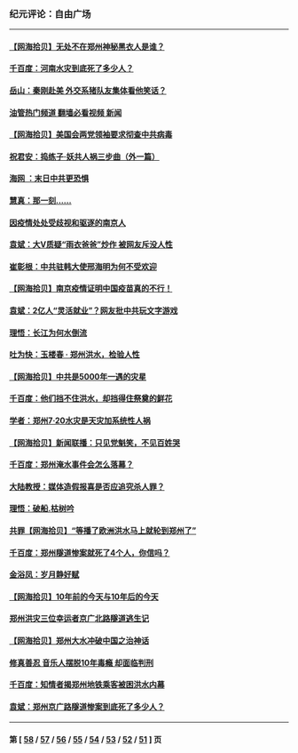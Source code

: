 ### 纪元评论：自由广场
---
#### [【网海拾贝】无处不在郑州神秘黑衣人是谁？](../../pages/nsc993/n13130528.md?08020330) 
#### [千百度：河南水灾到底死了多少人？](../../pages/nsc993/n13130317.md?08020330) 
#### [岳山：秦刚赴美 外交系猪队友集体看他笑话？](../../pages/nsc993/n13129795.md?08020330) 
#### [油管热门频道 翻墙必看视频 新闻](ok?08020330)
#### [【网海拾贝】美国会两党领袖要求彻查中共病毒](../../pages/nsc993/n13129142.md?08020330) 
#### [祝君安：捣练子·妖共人祸三步曲（外一篇）](../../pages/nsc993/n13129125.md?08020330) 
#### [海网 ：末日中共更恐惧](../../pages/nsc993/n13129103.md?08020330) 
#### [慧真：那一刻……](../../pages/nsc993/n13128964.md?08020330) 
#### [因疫情处处受歧视和驱逐的南京人](../../pages/nsc993/n13128920.md?08020330) 
#### [袁斌：大V质疑“雨衣爸爸”炒作 被网友斥没人性](../../pages/nsc993/n13128871.md?08020330) 
#### [崔彰根：中共驻韩大使邢海明为何不受欢迎](../../pages/nsc993/n13126501.md?08020330) 
#### [【网海拾贝】南京疫情证明中国疫苗真的不行！](../../pages/nsc993/n13126542.md?08020330) 
#### [袁斌：2亿人“灵活就业”？网友批中共玩文字游戏](../../pages/nsc993/n13126226.md?08020330) 
#### [理悟：长江为何水倒流](../../pages/nsc993/n13125442.md?08020330) 
#### [吐为快：玉楼春 · 郑州洪水，检验人性](../../pages/nsc993/n13123098.md?08020330) 
#### [【网海拾贝】中共是5000年一遇的灾星](../../pages/nsc993/n13121438.md?08020330) 
#### [千百度：他们挡不住洪水，却挡得住祭奠的鲜花](../../pages/nsc993/n13121088.md?08020330) 
#### [学者：郑州7·20水灾是天灾加系统性人祸](../../pages/nsc993/n13120823.md?08020330) 
#### [【网海拾贝】新闻联播：只见党魁笑，不见百姓哭](../../pages/nsc993/n13118280.md?08020330) 
#### [千百度：郑州淹水事件会怎么落幕？](../../pages/nsc993/n13118169.md?08020330) 
#### [大陆教授：媒体造假报喜是否应追究杀人罪？](../../pages/nsc993/n13118132.md?08020330) 
#### [理悟：破船.枯树吟](../../pages/nsc993/n13117295.md?08020330) 
#### [共罪【网海拾贝】“等播了欧洲洪水马上就轮到郑州了”](../../pages/nsc993/n13116011.md?08020330) 
#### [千百度：郑州隧道惨案就死了4个人，你信吗？](../../pages/nsc993/n13115587.md?08020330) 
#### [金浴凤：岁月静好赋](../../pages/nsc993/n13115325.md?08020330) 
#### [【网海拾贝】10年前的今天与10年后的今天](../../pages/nsc993/n13113637.md?08020330) 
#### [郑州洪灾三位幸运者京广北路隧道逃生记](../../pages/nsc993/n13113386.md?08020330) 
#### [【网海拾贝】郑州大水冲破中国之治神话](../../pages/nsc993/n13111902.md?08020330) 
#### [修真善忍 音乐人摆脱10年毒瘾 却面临判刑](../../pages/nsc993/n13110899.md?08020330) 
#### [千百度：知情者揭郑州地铁乘客被困洪水内幕](../../pages/nsc993/n13111727.md?08020330) 
#### [袁斌：郑州京广路隧道惨案到底死了多少人？](../../pages/nsc993/n13111587.md?08020330) 

---
#### 第 [ [58](./58.md?08020330) / [57](./57.md?08020330) / [56](./56.md?08020330) / [55](./55.md?08020330) / [54](./54.md?08020330) / [53](./53.md?08020330) / [52](./52.md?08020330) / [51](./51.md?08020330) ] 页
